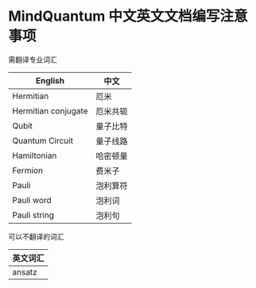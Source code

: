 # MindQuantum 中文英文文档编写注意事项

需翻译专业词汇

|English|中文|
|-|-|
|Hermitian|厄米|
|Hermitian conjugate|厄米共轭|
|Qubit|量子比特|
|Quantum Circuit|量子线路|
|Hamiltonian|哈密顿量|
|Fermion|费米子|
|Pauli|泡利算符|
|Pauli word|泡利词|
|Pauli string|泡利句|

可以不翻译的词汇

|英文词汇|
|-|
|ansatz|
